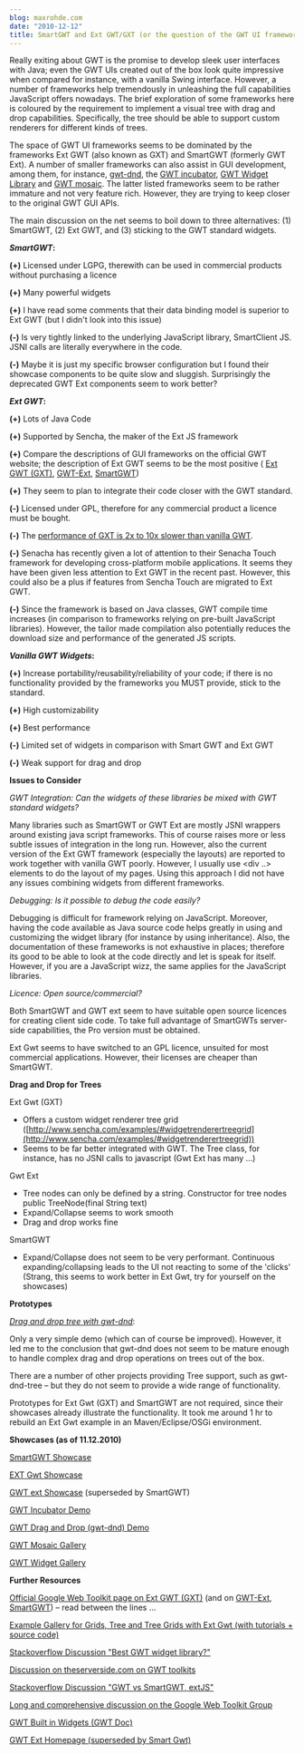 ```yaml
---
blog: maxrohde.com
date: "2010-12-12"
title: SmartGWT and Ext GWT/GXT (or the question of the GWT UI framework)
---
```


Really exiting about GWT is the promise to develop sleek user interfaces with Java; even the GWT UIs created out of the box look quite impressive when compared for instance, with a vanilla Swing interface. However, a number of frameworks help tremendously in unleashing the full capabilities JavaScript offers nowadays. The brief exploration of some frameworks here is coloured by the requirement to implement a visual tree with drag and drop capabilities. Specifically, the tree should be able to support custom renderers for different kinds of trees.

The space of GWT UI frameworks seems to be dominated by the frameworks Ext GWT (also known as GXT) and SmartGWT (formerly GWT Ext). A number of smaller frameworks can also assist in GUI development, among them, for instance, [gwt-dnd](http://code.google.com/p/gwt-dnd/), the [GWT incubator](http://code.google.com/p/google-web-toolkit-incubator/), [GWT Widget Library](http://www.gwtlib.org/) and [GWT mosaic](http://code.google.com/p/gwt-mosaic/). The latter listed frameworks seem to be rather immature and not very feature rich. However, they are trying to keep closer to the original GWT GUI APIs.

The main discussion on the net seems to boil down to three alternatives: (1) SmartGWT, (2) Ext GWT, and (3) sticking to the GWT standard widgets.

**_SmartGWT_:**

**(+)** Licensed under LGPG, therewith can be used in commercial products without purchasing a licence

**(+)** Many powerful widgets

**(+)** I have read some comments that their data binding model is superior to Ext GWT (but I didn't look into this issue)

**(-)** Is very tightly linked to the underlying JavaScript library, SmartClient JS. JSNI calls are literally everywhere in the code.

**(-)** Maybe it is just my specific browser configuration but I found their showcase components to be quite slow and sluggish. Surprisingly the deprecated GWT Ext components seem to work better?

**_Ext GWT_:**

**(+)** Lots of Java Code

**(+)** Supported by Sencha, the maker of the Ext JS framework

**(+)** Compare the descriptions of GUI frameworks on the official GWT website; the description of Ext GWT seems to be the most positive ( [Ext GWT (GXT)](http://code.google.com/webtoolkit/tools/gwtdesigner/features/gwt/gxt.html), [GWT-Ext](http://code.google.com/webtoolkit/tools/gwtdesigner/features/gwt/gwt-ext.html), [SmartGWT](http://code.google.com/webtoolkit/tools/gwtdesigner/features/gwt/smartgwt.html))

**(+)** They seem to plan to integrate their code closer with the GWT standard.

**(-)** Licensed under GPL, therefore for any commercial product a licence must be bought.

**(-)** The [performance of GXT is 2x to 10x slower than vanilla GWT](http://maxrohde.com/2011/02/12/gxt-vs-vanilla-gwt-performance/).

**(-)** Senacha has recently given a lot of attention to their Senacha Touch framework for developing cross-platform mobile applications. It seems they have been given less attention to Ext GWT in the recent past. However, this could also be a plus if features from Sencha Touch are migrated to Ext GWT.

**(-)** Since the framework is based on Java classes, GWT compile time increases (in comparison to frameworks relying on pre-built JavaScript libraries). However, the tailor made compilation also potentially reduces the download size and performance of the generated JS scripts.

**_Vanilla GWT Widgets_:**

**(+)** Increase portability/reusability/reliability of your code; if there is no functionality provided by the frameworks you MUST provide, stick to the standard.

**(+)** High customizability

**(+)** Best performance

**(-)** Limited set of widgets in comparison with Smart GWT and Ext GWT

**(-)** Weak support for drag and drop

**Issues to Consider**

_GWT Integration: Can the widgets of these libraries be mixed with GWT standard widgets?_

Many libraries such as SmartGWT or GWT Ext are mostly JSNI wrappers around existing java script frameworks. This of course raises more or less subtle issues of integration in the long run. However, also the current version of the Ext GWT framework (especially the layouts) are reported to work together with vanilla GWT poorly. However, I usually use <div ..> elements to do the layout of my pages. Using this approach I did not have any issues combining widgets from different frameworks.

_Debugging: Is it possible to debug the code easily?_

Debugging is difficult for framework relying on JavaScript. Moreover, having the code available as Java source code helps greatly in using and customizing the widget library (for instance by using inheritance). Also, the documentation of these frameworks is not exhaustive in places; therefore its good to be able to look at the code directly and let is speak for itself. However, if you are a JavaScript wizz, the same applies for the JavaScript libraries.

_Licence: Open source/commercial?_

Both SmartGWT and GWT ext seem to have suitable open source licences for creating client side code. To take full advantage of SmartGWTs server-side capabilities, the Pro version must be obtained.

Ext Gwt seems to have switched to an GPL licence, unsuited for most commercial applications. However, their licenses are cheaper than SmartGWT.

**Drag and Drop for Trees**

Ext Gwt (GXT)

- Offers a custom widget renderer tree grid ([http://www.sencha.com/examples/#widgetrenderertreegrid](http://www.sencha.com/examples/#widgetrenderertreegrid))
- Seems to be far better integrated with GWT. The Tree class, for instance, has no JSNI calls to javascript (Gwt Ext has many ...)

Gwt Ext

- Tree nodes can only be defined by a string. Constructor for tree nodes public TreeNode(final String text)
- Expand/Collapse seems to work smooth
- Drag and drop works fine

SmartGWT

- Expand/Collapse does not seem to be very performant. Continuous expanding/collapsing leads to the UI not reacting to some of the 'clicks' (Strang, this seems to work better in Ext Gwt, try for yourself on the showcases)

**Prototypes**

[_Drag and drop tree with gwt-dnd_](http://www.linnk.de/prototypes/treednd/gwtdnd/NxUiGwtTree.html):

Only a very simple demo (which can of course be improved). However, it led me to the conclusion that gwt-dnd does not seem to be mature enough to handle complex drag and drop operations on trees out of the box.

There are a number of other projects providing Tree support, such as gwt-dnd-tree – but they do not seem to provide a wide range of functionality.

Prototypes for Ext Gwt (GXT) and SmartGWT are not required, since their showcases already illustrate the functionality. It took me around 1 hr to rebuild an Ext Gwt example in an Maven/Eclipse/OSGi environment.

**Showcases (as of 11.12.2010)**

[SmartGWT Showcase](http://www.smartclient.com/smartgwt/showcase/)

[EXT Gwt Showcase](http://www.sencha.com/examples/)

[GWT ext Showcase](http://www.gwt-ext.com/demo/) (superseded by SmartGWT)

[GWT Incubator Demo](http://collectionofdemos.appspot.com/demo/index.html)

[GWT Drag and Drop (gwt-dnd) Demo](http://allen-sauer.com/com.allen_sauer.gwt.dnd.demo.DragDropDemo/DragDropDemo.html)

[GWT Mosaic Gallery](http://mosaic.arkasoft.com/gwt-mosaic-current/Showcase.html)

[GWT Widget Gallery](http://code.google.com/webtoolkit/doc/latest/RefWidgetGallery.html)

**Further Resources**

[Official Google Web Toolkit page on Ext GWT (GXT)](http://code.google.com/webtoolkit/tools/gwtdesigner/features/gwt/gxt.html) (and on [GWT-Ext](http://code.google.com/webtoolkit/tools/gwtdesigner/features/gwt/gwt-ext.html), [SmartGWT](http://code.google.com/webtoolkit/tools/gwtdesigner/features/gwt/smartgwt.html)) – read between the lines ...

[Example Gallery for Grids, Tree and Tree Grids with Ext Gwt (with tutorials + source code)](http://gxtexamplegallery.appspot.com/)

[Stackoverflow Discussion "Best GWT widget library?"](http://stackoverflow.com/questions/867451/best-gwt-widget-library)

[Discussion on theserverside.com on GWT toolkits](http://www.theserverside.com/discussions/thread.tss?thread_id=60186)

[Stackoverflow Discussion "GWT vs SmartGWT, extJS"](http://stackoverflow.com/questions/2038392/gwt-vs-smartgwt-extjs)

[Long and comprehensive discussion on the Google Web Toolkit Group](http://groups.google.com/group/google-web-toolkit/browse_thread/thread/1627991578cf4ab3/4fad872e67bd6cec?show_docid=4fad872e67bd6cec&pli=1)

[GWT Built in Widgets (GWT Doc)](http://code.google.com/webtoolkit/doc/latest/DevGuideUiWidgets.html)

[GWT Ext Homepage (superseded by Smart Gwt)](http://gwt-ext.com/)
